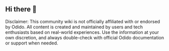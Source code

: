 ## Hi there 👋

Disclaimer: This community wiki is not officially affiliated with or endorsed by Odido. 
All content is created and maintained by users and tech enthusiasts based on real-world experiences. 
Use the information at your own discretion, and always double-check with official Odido documentation or support when needed.
